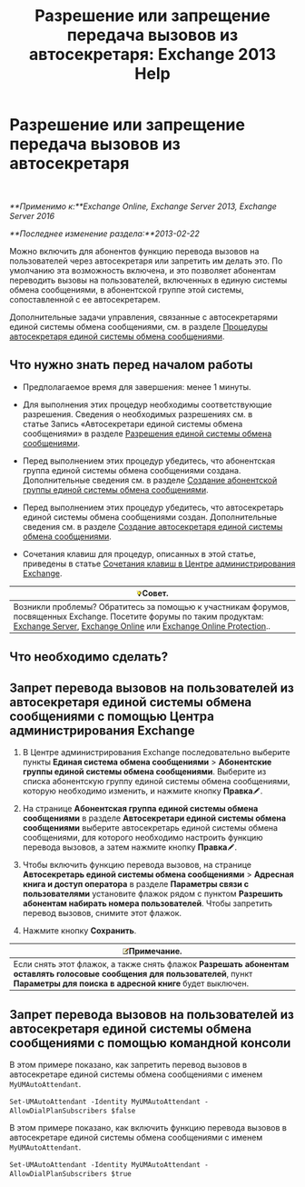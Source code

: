 ﻿---
title: 'Разрешение или запрещение передача вызовов из автосекретаря: Exchange 2013 Help'
TOCTitle: Разрешение или запрещение передача вызовов из автосекретаря
ms:assetid: ca961cc8-cc24-4e05-b72d-79979c155cf9
ms:mtpsurl: https://technet.microsoft.com/ru-ru/library/Ee423558(v=EXCHG.150)
ms:contentKeyID: 52059250
ms.date: 05/22/2018
mtps_version: v=EXCHG.150
ms.translationtype: MT
---

# Разрешение или запрещение передача вызовов из автосекретаря

 

_**Применимо к:**Exchange Online, Exchange Server 2013, Exchange Server 2016_

_**Последнее изменение раздела:**2013-02-22_

Можно включить для абонентов функцию перевода вызовов на пользователей через автосекретаря или запретить им делать это. По умолчанию эта возможность включена, и это позволяет абонентам переводить вызовы на пользователей, включенных в единую системы обмена сообщениями, в абонентской группе этой системы, сопоставленной с ее автосекретарем.

Дополнительные задачи управления, связанные с автосекретарями единой системы обмена сообщениями, см. в разделе [Процедуры автосекретаря единой системы обмена сообщениями](um-auto-attendant-procedures-exchange-2013-help.md).

## Что нужно знать перед началом работы

  - Предполагаемое время для завершения: менее 1 минуты.

  - Для выполнения этих процедур необходимы соответствующие разрешения. Сведения о необходимых разрешениях см. в статье Запись «Автосекретари единой системы обмена сообщениями» в разделе [Разрешения единой системы обмена сообщениями](unified-messaging-permissions-exchange-2013-help.md).

  - Перед выполнением этих процедур убедитесь, что абонентская группа единой системы обмена сообщениями создана. Дополнительные сведения см. в разделе [Создание абонентской группы единой системы обмена сообщениями](create-a-um-dial-plan-exchange-2013-help.md).

  - Перед выполнением этих процедур убедитесь, что автосекретарь единой системы обмена сообщениями создан. Дополнительные сведения см. в разделе [Создание автосекретаря единой системы обмена сообщениями](create-a-um-auto-attendant-exchange-2013-help.md).

  - Сочетания клавиш для процедур, описанных в этой статье, приведены в статье [Сочетания клавиш в Центре администрирования Exchange](keyboard-shortcuts-in-the-exchange-admin-center-exchange-online-protection-help.md).

<table>
<thead>
<tr class="header">
<th><img src="images/Bb124558.tip(EXCHG.150).gif" title="Совет" alt="Совет" />Совет.</th>
</tr>
</thead>
<tbody>
<tr class="odd">
<td>Возникли проблемы? Обратитесь за помощью к участникам форумов, посвященных Exchange. Посетите форумы по таким продуктам: <a href="https://go.microsoft.com/fwlink/p/?linkid=60612">Exchange Server</a>, <a href="https://go.microsoft.com/fwlink/p/?linkid=267542">Exchange Online</a> или <a href="https://go.microsoft.com/fwlink/p/?linkid=285351">Exchange Online Protection</a>..</td>
</tr>
</tbody>
</table>


## Что необходимо сделать?

## Запрет перевода вызовов на пользователей из автосекретаря единой системы обмена сообщениями с помощью Центра администрирования Exchange

1.  В Центре администрирования Exchange последовательно выберите пункты **Единая система обмена сообщениями** \> **Абонентские группы единой системы обмена сообщениями**. Выберите из списка абонентскую группу единой системы обмена сообщениями, которую необходимо изменить, и нажмите кнопку **Правка**![Значок редактирования](images/Bb124582.6f53ccb2-1f13-4c02-bea0-30690e6ea71d(EXCHG.150).gif "Значок редактирования").

2.  На странице **Абонентская группа единой системы обмена сообщениями** в разделе **Автосекретари единой системы обмена сообщениями** выберите автосекретарь единой системы обмена сообщениями, для которого необходимо настроить функцию перевода вызовов, а затем нажмите кнопку **Правка**![Значок редактирования](images/Bb124582.6f53ccb2-1f13-4c02-bea0-30690e6ea71d(EXCHG.150).gif "Значок редактирования").

3.  Чтобы включить функцию перевода вызовов, на странице **Автосекретарь единой системы обмена сообщениями** \> **Адресная книга и доступ оператора** в разделе **Параметры связи с пользователями** установите флажок рядом с пунктом **Разрешить абонентам набирать номера пользователей**. Чтобы запретить перевод вызовов, снимите этот флажок.

4.  Нажмите кнопку **Сохранить**.

<table>
<thead>
<tr class="header">
<th><img src="images/JJ126620.note(EXCHG.150).gif" title="Примечание" alt="Примечание" />Примечание.</th>
</tr>
</thead>
<tbody>
<tr class="odd">
<td>Если снять этот флажок, а также снять флажок <strong>Разрешать абонентам оставлять голосовые сообщения для пользователей</strong>, пункт <strong>Параметры для поиска в адресной книге</strong> будет выключен.</td>
</tr>
</tbody>
</table>


## Запрет перевода вызовов на пользователей из автосекретаря единой системы обмена сообщениями с помощью командной консоли

В этом примере показано, как запретить перевод вызовов в автосекретаре единой системы обмена сообщениями с именем `MyUMAutoAttendant`.

    Set-UMAutoAttendant -Identity MyUMAutoAttendant -AllowDialPlanSubscribers $false

В этом примере показано, как включить функцию перевода вызовов в автосекретаре единой системы обмена сообщениями с именем `MyUMAutoAttendant`.

    Set-UMAutoAttendant -Identity MyUMAutoAttendant -AllowDialPlanSubscribers $true

